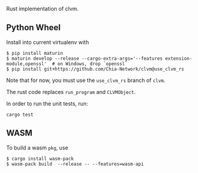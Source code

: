 Rust implementation of clvm.

Python Wheel
------------

Install into current virtualenv with

```
$ pip install maturin
$ maturin develop --release --cargo-extra-args='--features extension-module,openssl'  # on Windows, drop `openssl`
$ pip install git+https://github.com/Chia-Network/clvm@use_clvm_rs
```

Note that for now, you must use the `use_clvm_rs` branch of `clvm`.

The rust code replaces `run_program` and `CLVMObject`.

In order to run the unit tests, run:

```
cargo test
```

WASM
----

To build a wasm `pkg`, use
```
$ cargo install wasm-pack
$ wasm-pack build  --release -- --features=wasm-api
```
